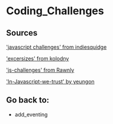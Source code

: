 # Coding_Challenges

## Sources

['javascript challenges' from indiesquidge](https://github.com/indiesquidge/javascript-challenges)

['excersizes' from kolodny](https://github.com/kolodny/exercises)

['js-challenges' from Rawnly](https://github.com/Rawnly/js-challenges)

['In-Javascript-we-trust' by yeungon](https://github.com/yeungon/In-JavaScript-we-trust)


## Go back to: 

- add_eventing
